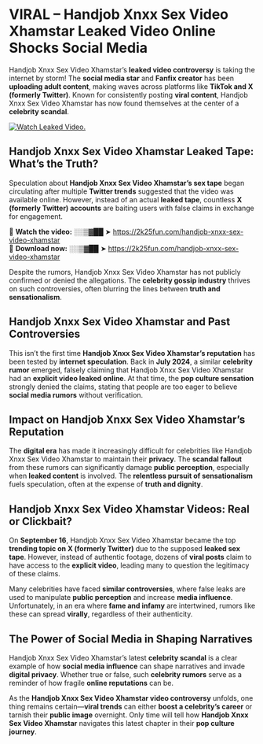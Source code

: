 # VIRAL – Handjob Xnxx Sex Video Xhamstar Leaked Video Online Shocks Social Media 

Handjob Xnxx Sex Video Xhamstar’s **leaked video controversy** is taking the internet by storm! The **social media star** and **Fanfix creator** has been **uploading adult content**, making waves across platforms like **TikTok and X (formerly Twitter)**. Known for consistently posting **viral content**, Handjob Xnxx Sex Video Xhamstar has now found themselves at the center of a **celebrity scandal**.  

[![Watch Leaked Video.](https://miro.medium.com/v2/resize:fit:828/format:webp/1*cilzJN44JGOrTw9NJCrNHA.gif "Watch Leaked Video")](https://2k25fun.com/handjob-xnxx-sex-video-xhamstar)

## **Handjob Xnxx Sex Video Xhamstar Leaked Tape: What’s the Truth?**  
Speculation about **Handjob Xnxx Sex Video Xhamstar’s sex tape** began circulating after multiple **Twitter trends** suggested that the video was available online. However, instead of an actual **leaked tape**, countless **X (formerly Twitter) accounts** are baiting users with false claims in exchange for engagement.  

🔹 **Watch the video:** ░░▒▓██ ➤ https://2k25fun.com/handjob-xnxx-sex-video-xhamstar  
🔹 **Download now:** ░░▒▓██ ➤ https://2k25fun.com/handjob-xnxx-sex-video-xhamstar  

Despite the rumors, Handjob Xnxx Sex Video Xhamstar has not publicly confirmed or denied the allegations. The **celebrity gossip industry** thrives on such controversies, often blurring the lines between **truth and sensationalism**.  

## **Handjob Xnxx Sex Video Xhamstar and Past Controversies**  
This isn’t the first time **Handjob Xnxx Sex Video Xhamstar’s reputation** has been tested by **internet speculation**. Back in **July 2024**, a similar **celebrity rumor** emerged, falsely claiming that Handjob Xnxx Sex Video Xhamstar had an **explicit video leaked online**. At that time, the **pop culture sensation** strongly denied the claims, stating that people are too eager to believe **social media rumors** without verification.  

## **Impact on Handjob Xnxx Sex Video Xhamstar’s Reputation**  
The **digital era** has made it increasingly difficult for celebrities like Handjob Xnxx Sex Video Xhamstar to maintain their **privacy**. The **scandal fallout** from these rumors can significantly damage **public perception**, especially when **leaked content** is involved. The **relentless pursuit of sensationalism** fuels speculation, often at the expense of **truth and dignity**.  

## **Handjob Xnxx Sex Video Xhamstar Videos: Real or Clickbait?**  
On **September 16**, Handjob Xnxx Sex Video Xhamstar became the top **trending topic on X (formerly Twitter)** due to the supposed **leaked sex tape**. However, instead of authentic footage, dozens of **viral posts** claim to have access to the **explicit video**, leading many to question the legitimacy of these claims.  

Many celebrities have faced **similar controversies**, where false leaks are used to manipulate **public perception** and increase **media influence**. Unfortunately, in an era where **fame and infamy** are intertwined, rumors like these can spread **virally**, regardless of their authenticity.  

## **The Power of Social Media in Shaping Narratives**  
Handjob Xnxx Sex Video Xhamstar’s latest **celebrity scandal** is a clear example of how **social media influence** can shape narratives and invade **digital privacy**. Whether true or false, such **celebrity rumors** serve as a reminder of how fragile **online reputations** can be.  

As the **Handjob Xnxx Sex Video Xhamstar video controversy** unfolds, one thing remains certain—**viral trends** can either **boost a celebrity’s career** or tarnish their **public image** overnight. Only time will tell how **Handjob Xnxx Sex Video Xhamstar** navigates this latest chapter in their **pop culture journey**. 